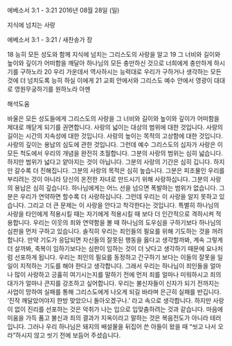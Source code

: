 에베소서 3:1 - 3:21 
2016년 08월 28일 (일)

지식에 넘치는 사랑



에베소서 3:1 - 3:21 / 새찬송가  장


18 능히 모든 성도와 함께 지식에 넘치는 그리스도의 사랑을 알고
19 그 너비와 길이와 높이와 깊이가 어떠함을 깨달아 하나님의 모든 충만하신 것으로 너희에게 충만하게 하시기를 구하노라
20 우리 가운데서 역사하시는 능력대로 우리가 구하거나 생각하는 모든 것에 더 넘치도록 능히 하실 이에게
21 교회 안에서와 그리스도 예수 안에서 영광이 대대로 영원무궁하기를 원하노라 아멘

해석도움





바울은 모든 성도들에게 그리스도의 사랑을 그 너비와 길이와 높이와 깊이가 어떠함을 제대로 깨닫게 되기를 권면합니다. 사랑의 넓이는 대상의 범위에 대한 것입니다. 사랑의 길이는 시간의 지속성에 대한 것입니다. 사랑의 높이는 목적의 고상함에 대한 것입니다. 사랑의 깊이는 용납의 심도에 관한 것입니다. 그런데 예수 그리스도의 십자가 사랑은 이 모든 척도에서 우리의 개념을 완전히 초월합니다. 그분의 사랑의 범위는 심히 넓습니다. 하지만 범위가 넓다고 얕아지는 것이 아닙니다. 그분의 사랑의 기간은 심히 깁니다. 하지만 갈수록 더 진해집니다. 그분의 사랑의 목적은 심히 높습니다. 그분은 피조물인 우리를 부리려는 것이 아니라 당신의 온전한 자녀로 만드시기 위해 사랑하십니다. 그분의 사랑의 용납은 심히 깊습니다. 하나님에게는 어느 선을 넘으면 폭발하는 범위가 없습니다. 그분은 우리가 연약하면 할수록 더 사랑하십니다. 
그런데 우리는 이 사랑을 알지 못하고 있습니다. 그리고 더 큰 문제는 이 사랑을 안다고 착각한다는 것입니다. 특별히 하나님의 사랑을 타인에게 적용시킬 때는 자기에게 적용시킬 때 보다 더 인간적으로 격하시켜 적용합니다. 우리는 이웃의 죄와 연약함을 볼 때 하나님의 도우심을 구하기보다 하나님의 심판을 먼저 구하고 있습니다. 솔직히 우리는 죄인들의 필요를 위해 기도하는 것을 꺼려합니다. 만약 기도가 응답되면 자신들의 잘못된 행동을 옳다고 생각할까봐, 계속 그렇게 더 살까봐, 축복이 임하기보다는 심판이 임하는 것이 더 낫다고 생각하기 때문에 요나처럼 선포하게 됩니다. 우리는 죄인의 필요를 동정하고 간구하기 보다는 이들의 잘못을 일일이 지적하는 기도를 해야 한다고 생각합니다. 그래서 우리는 하나님이 죄인들을 얼마나 많이 사랑하고 긍휼히 여기시는지를 말하기 전에 먼저 죄를 얼마나 미워하시고 죄의 대가가 얼마나 큰지를 강조하고 싶어합니다. 우리는 불신자들이 신자가 되기 전까지는 사업이 망하여 실패를 통해 그리스도에게 나오게 되길 바라며 은근히 실패를 반깁니다. ‘진작 깨달았어야지 한방 맞았으니 돌아오겠구나.’ 라고 속으로 생각합니다. 
하지만 사랑이 없이 진리를 선포하는 것은 악취가 나는 입으로 입맞춤하려는 것과 같습니다. 마음에 미움을 가득 품고 불신과 죄의 결과가 지옥이라고 말하는 것은 복음전도가 아니라 테러입니다. 그러나 우리 하나님은 돼지의 배설물을 뒤집어 쓴 아들이 왔을 때 “씻고 나서 오라”하시지 않고 씻기 전에 보듬어 주셨습니다.